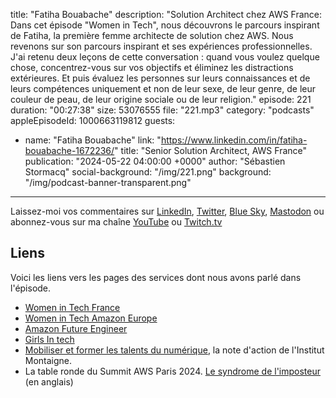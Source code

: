 title: "Fatiha Bouabache"
description: "Solution Architect chez AWS France: Dans cet épisode \"Women in Tech\", nous découvrons le parcours inspirant de Fatiha, la première femme architecte de solution chez AWS. Nous revenons sur son parcours inspirant et ses expériences professionnelles. J'ai retenu deux leçons de cette conversation : quand vous voulez quelque chose, concentrez-vous sur vos objectifs et éliminez les distractions extérieures. Et puis évaluez les personnes sur leurs connaissances et de leurs compétences uniquement et non de leur sexe, de leur genre, de leur couleur de peau, de leur origine sociale ou de leur religion."
episode: 221
duration: "00:27:38"
size: 53076555
file: "221.mp3"
category: "podcasts"
appleEpisodeId: 1000663119812
guests:
  - name: "Fatiha Bouabache"
    link: "https://www.linkedin.com/in/fatiha-bouabache-1672236/"
    title: "Senior Solution Architect, AWS France"
publication: "2024-05-22 04:00:00 +0000"
author: "Sébastien Stormacq"
social-background: "/img/221.png"
background: "/img/podcast-banner-transparent.png"
---

Laissez-moi vos commentaires sur [LinkedIn](https://www.linkedin.com/in/sebastienstormacq/), [Twitter](https://twitter.com/sebsto), [Blue Sky](https://bsky.app/profile/sebsto.bsky.social), [Mastodon](https://awscommunity.social/@sebsto) ou abonnez-vous sur ma chaîne [YouTube](https://www.youtube.com/sebsto) ou [Twitch.tv](https://www.twitch.tv/sebAWS)

## Liens

Voici les liens vers les pages des services dont nous avons parlé dans l'épisode.

- [Women in Tech France](https://women-in-tech.org/fr/)
- [Women in Tech Amazon Europe](https://www.aboutamazon.eu/news/tag/women-in-tech)
- [Amazon Future Engineer](https://www.amazonfutureengineer.fr/)
- [Girls In tech](https://girlsintech.org/)
- [Mobiliser et former les talents du numérique](https://www.institutmontaigne.org/publications/mobiliser-et-former-les-talents-du-numerique), la note d'action de l'Institut Montaigne.
- La table ronde du Summit AWS Paris 2024. [Le syndrome de l'imposteur](https://www.youtube.com/watch?v=z6JODZtnOVs) (en anglais)
